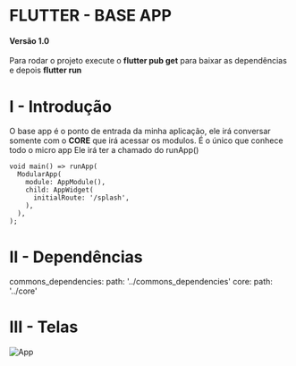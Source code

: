 # FLUTTER - BASE APP

#### Versão 1.0
Para rodar o projeto execute o **flutter pub get** para baixar as dependências e depois **flutter run**

# I - Introdução

O base app é o ponto de entrada da minha aplicação, ele irá conversar somente com o **CORE** que irá acessar os modulos.
É o único que conhece todo o micro app
Ele irá ter a chamado do runApp()

    void main() => runApp(
      ModularApp(
        module: AppModule(),
        child: AppWidget(
          initialRoute: '/splash',
        ),
      ),
    );

# II - Dependências 
  commons_dependencies:
    path: '../commons_dependencies'
  core:
    path: '../core'
    
# III - Telas
![App](https://user-images.githubusercontent.com/2637049/117363594-28a10980-ae93-11eb-89fa-9a70344a5af0.gif)
